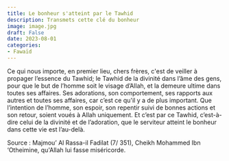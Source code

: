 ```yaml
---
title: Le bonheur s'atteint par le Tawhid
description: Transmets cette clé du bonheur
image: image.jpg
draft: False
date: 2023-08-01
categories:
- Fawaïd
---
```


Ce qui nous importe, en premier lieu, chers frères, c'est de veiller à propager l’essence
du Tawhid; le Tawhid de la divinité dans l’âme des gens, pour que le but de l’homme soit
le visage d’Allah, et la demeure ultime dans toutes ses affaires. Ses adorations, son
comportement, ses rapports aux autres et toutes ses affaires, car c’est ce qu'il y a 
de plus important. Que l’intention de l’homme, son espoir, son repentir suivi de 
bonnes actions et son retour, soient voués à Allah uniquement. Et c’est par ce Tawhid, 
c’est-à-dire celui de la divinité et de l’adoration, que le serviteur atteint le 
bonheur dans cette vie est l’au-delà.

Source : Majmou’ Al Rassa-il Fadilat (7/ 351), Cheikh Mohammed Ibn ‘Otheimine, qu'Allah
lui fasse miséricorde.

